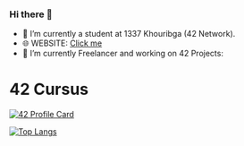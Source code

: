 ### Hi there 👋


- 🔭 I’m currently  a student at 1337 Khouribga (42 Network).
- 🌐 WEBSITE: [Click me](https://mediaplus.ma)
- 🌱 I’m currently Freelancer and working on 42 Projects: 
# 42 Cursus

[![42 Profile Card](https://badge.mediaplus.ma/darkblue/oakoudad )](https://mediaplus.ma)

[![Top Langs](https://mediaplus.ma/oakoudadLang.svg?id=09)](https://mediaplus.ma)

